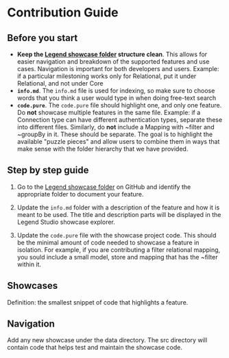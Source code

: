 # Contribution Guide

## Before you start

- **Keep the [Legend showcase folder](https://github.com/finos/legend/tree/master/showcases) structure clean**. This allows for easier navigation and breakdown of the supported features and use cases. Navigation is important for both developers and users. Example: if a particular milestoning works only for Relational, put it under Relational, and not under Core
- **`info.md`**. The `info.md` file is used for indexing, so make sure to choose words that you think a user would type in when doing free-text search
- **`code.pure`**. The `code.pure` file should highlight one, and only one feature. Do **not** showcase multiple features in the same file. Example: if a Connection type can have different authentication types, separate these into different files. Similarly, do **not** include a Mapping with ~filter and ~groupBy in it. These should be separate. The goal is to highlight the available "puzzle pieces" and allow users to combine them in ways that make sense with the folder hierarchy that we have provided.

## Step by step guide

1. Go to the [Legend showcase folder](https://github.com/finos/legend/tree/master/showcases) on GitHub and identify the appropriate folder to document your feature.

2. Update the `info.md` folder with a description of the feature and how it is meant to be used. The title and description parts will be displayed in the Legend Studio showcase explorer.

3. Update the `code.pure` file with the showcase project code. This should be the minimal amount of code needed to showcase a feature in isolation. For example, if you are contributing a filter relational mapping, you sould include a small model, store and mapping that has the ~filter within it.


## Showcases

Definition: the smallest snippet of code that highlights a feature.


## Navigation

Add any new showcase under the data directory. The src directory will contain
code that helps test and maintain the showcase code.
